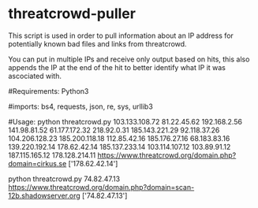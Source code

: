 # threatcrowd-puller
This script is used in order to pull information about an IP address for potentially known bad files and links from threatcrowd.

You can put in multiple IPs and receive only output based on hits, this also appends the IP at the end of the hit to better identify what IP it was ascociated with.

#Requirements:
Python3

#imports:
bs4, requests, json, re, sys, urllib3



#Usage:
python threatcrowd.py 103.133.108.72 81.22.45.62 192.168.2.56 141.98.81.52 61.177.172.32 218.92.0.31 185.143.221.29 92.118.37.26 104.206.128.23 185.200.118.18 112.85.42.16 185.176.27.16 68.183.83.16 139.220.192.14 178.62.42.14 185.137.233.14 103.114.107.12 103.89.91.12 187.115.165.12 178.128.214.11
https://www.threatcrowd.org/domain.php?domain=cirkus.se ['178.62.42.14']



python threatcrowd.py 74.82.47.13
https://www.threatcrowd.org/domain.php?domain=scan-12b.shadowserver.org ['74.82.47.13']

